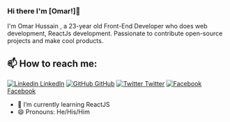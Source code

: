 
### Hi there I'm [Omar!]👋
I'm Omar Hussain , a 23-year old Front-End Developer who does web development, ReactJs development. Passionate to contribute open-source projects and make cool products.<br>
## 📫 How to reach me: 
[![Linkedin](https://i.stack.imgur.com/gVE0j.png) LinkedIn](https://www.linkedin.com/in/omar-hussain-94608713a/) [![GitHub](https://i.stack.imgur.com/tskMh.png) GitHub](https://github.com/Omarhussian) [![Twitter](http://i.imgur.com/wWzX9uB.png) Twitter](https://twitter.com/Alhussa86398657) [![Facebook](http://i.imgur.com/fep1WsG.png) Facebook](https://www.facebook.com/omar.hossien.16/)




- 🌱 I’m currently learning ReactJS
- 😄 Pronouns: He/His/Him




